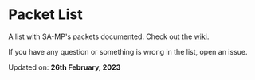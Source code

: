 # Packet List

A list with SA-MP's packets documented. Check out the [wiki](https://github.com/Brunoo16/samp-packet-list/wiki).

If you have any question or something is wrong in the list, open an issue.

Updated on: **26th February, 2023**
